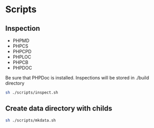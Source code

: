 # Scripts

## Inspection

- PHPMD
- PHPCS
- PHPCPD
- PHPLOC
- PHPCB
- PHPDOC

Be sure that PHPDoc is installed.
Inspections will be stored in ./build directory

```sh
sh ./scripts/inspect.sh
```

## Create data directory with childs

```sh
sh ./scripts/mkdata.sh
```
